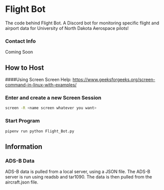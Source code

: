 # Flight Bot
The code behind Flight Bot. A Discord bot for monitoring specific flight and airport data for University of North Dakota Aerospace pilots!

### Contact Info
Coming Soon

## How to Host
####Using Screen
Screen Help: https://www.geeksforgeeks.org/screen-command-in-linux-with-examples/
### Enter and create a new Screen Session

```bash
screen -R <name screen whatever you want>
```

### Start Program

```bash
pipenv run python Flight_Bot.py
```

## Information
### ADS-B Data
ADS-B data is pulled from a local server, using a JSON file.
The ADS-B server is run using readsb and tar1090. The data is then pulled from the aircraft.json file.
